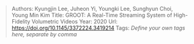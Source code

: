 > Authors: Kyungjin Lee, Juheon Yi, Youngki Lee, Sunghyun Choi, Young Min Kim
> Title: GROOT: A Real-Time Streaming System of High-Fidelity Volumetric Videos
> Year: 2020
> Url: https://doi.org/10.1145/3372224.3419214
> Tags: *Define your own tags here, separate by comma*